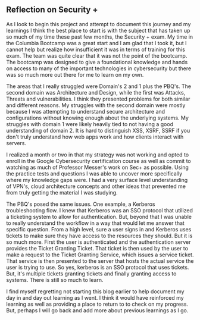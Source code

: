 ## Reflection on Security +

As I look to begin this project and attempt to document this journey and my learnings I think the best place to start is with the subject that has taken up so much of my time these past few months, the Security + exam. My time in the Columbia Bootcamp was a great start and I am glad that I took it, but I cannot help but realize how insufficient it was in terms of training for this exam. The team was quite clear that it was not the point of the bootcamp. The bootcamp was designed to give a foundational knowledge and hands on access to many of the important technologies in cybersecurity but there was so much more out there for me to learn on my own. 

The areas that I really struggled were Domain's 2 and 1 plus the PBQ's. The second domain was Architecture and Design, while the first was Attacks, Threats and vulnerabilities. I think they presented problems for both similar and different reasons. My struggles with the second domain were mostly because I was attempting to understand secure architecture and configurations without knowing enough about the underlying systems. My struggles with domain 1 were likely heavily tied to not having a good understanding of domain 2. It is hard to distinguish XSS, XSRF, SSRF if you don't truly understand how web apps work and how clients interact with servers. 

I realized a month or two in that my strategy was not working and opted to enroll in the Google Cybersecurity certification course as well as commit to watching as much of Professor Messer's work on Sec+ as possible. Using the practice tests and questions I was able to uncover more specifically where my knowledge gaps were. I had a very surface level understanding of VPN's, cloud architecture concepts and other ideas that prevented me from truly getting the material I was studying.

The PBQ's posed the same issues. One example, a Kerberos troubleshooting flow. I knew that Kerberos was an SSO protocol that utilized a ticketing system to allow for authentication. But, beyond that I was unable to really understand the workflow in a way that would let me answer that specific question. From a high level, sure a user signs in and Kerberos uses tickets to make sure they have access to the resources they should. But it is so much more. First the user is authenticated and the authentication server provides the Ticket Granting Ticket. That ticket is then used by the user to make a request to the Ticket Granting Service, which issues a service ticket. That service is then presented to the server that hosts the actual service the user is trying to use. So yes, kerberos is an SSO protocol that uses tickets. But, it's multiple tickets granting tickets and finally granting access to systems. There is still so much to learn. 

I find myself regretting not starting this blog earlier to help document my day in and day out learning as I went. I think it would have reinforced my learning as well as providing a place to return to to check on my progress. But, perhaps I will go back and add more about previous learnings as I go.


